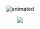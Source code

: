 
<p align="center">
  <img src="https://badge.mediaplus.ma/binary/smounafi" alt="animated"/>
</p>
<p align="center">
  <a href="https://skillicons.dev">
    <img src="https://skillicons.dev/icons?i=c,vim,react,php,html,css,js,mysql,vscode,photoshop" />
  </a>
</p>
